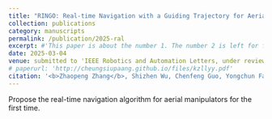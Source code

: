 ```yaml
---
title: "RINGO: Real-time Navigation with a Guiding Trajectory for Aerial Manipulators"
collection: publications
category: manuscripts
permalink: /publication/2025-ral
excerpt: #'This paper is about the number 1. The number 2 is left for future work.'
date: 2025-03-04
venue: submitted to 'IEEE Robotics and Automation Letters, under review'
# paperurl: 'http://cheungsiupaang.github.io/files/kzllyy.pdf'
citation: '<b>Zhaopeng Zhang</b>, Shizhen Wu, Chenfeng Guo, Yongchun Fang, and Jianda Han, and Xiao Liang*'
---
```

Propose the real-time navigation algorithm for aerial manipulators for the first time.
